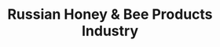 ---
layout: market-sector
title: Russian Honey & Bee Products Industry
market: russia
sector: honey-bee-products
lang: en
permalink: /en/discover/markets/russia/sectors/honey-bee-products/
---